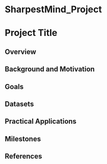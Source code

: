 # SharpestMind_Project

# Project Title

## Overview

## Background and Motivation

## Goals

## Datasets

## Practical Applications

## Milestones

## References
